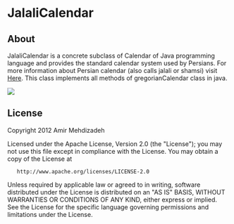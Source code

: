JalaliCalendar
====================

About	
---------------------

 JalaliCalendar is a concrete subclass of Calendar of Java programming language and provides the standard calendar system used by Persians. For more information about Persian calendar (also calls jalali or shamsi) visit [Here](http://en.wikipedia.org/wiki/Iranian_calendars).  This class implements all methods of gregorianCalendar class in java.

![](http://s1.picofile.com/file/7433564622/smartcal.jpg "")

License
---------------------
Copyright 2012 Amir Mehdizadeh

   Licensed under the Apache License, Version 2.0 (the "License");
   you may not use this file except in compliance with the License.
   You may obtain a copy of the License at

       http://www.apache.org/licenses/LICENSE-2.0

   Unless required by applicable law or agreed to in writing, software
   distributed under the License is distributed on an "AS IS" BASIS,
   WITHOUT WARRANTIES OR CONDITIONS OF ANY KIND, either express or implied.
   See the License for the specific language governing permissions and
   limitations under the License.

